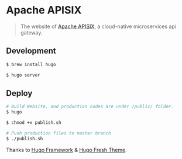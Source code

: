 # Apache APISIX

> The website of [Apache APISIX](https://github.com/apache/incubator-apisix), a cloud-native microservices api gateway.

## Development
```sh
$ brew install hugo

$ hugo server
```

## Deploy
```sh
# Build Website, and production codes are under /public/ folder.
$ hugo

$ chmod +x publish.sh

# Push production files to master branch
$ ./publish.sh
```

Thanks to [Hugo Framework](https://gohugo.io/) & [Hugo Fresh Theme](https://themes.gohugo.io/hugo-fresh/).
